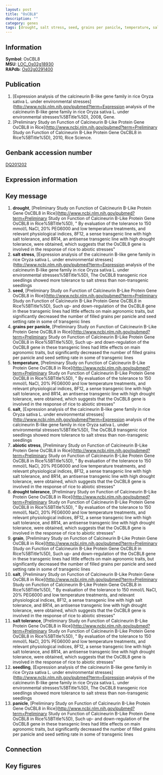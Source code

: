```yaml
---
layout: post
title: "OsCBL8"
description: ""
category: genes
tags: [drought, salt stress, seed, grains per panicle, temperature, salt, abiotic stress, drought tolerance, grain, salt tolerance, seedling, panicle, Gene]
---
```


## Information
__Symbol__: OsCBL8  
__MSU__: [LOC_Os02g18930](http://rice.plantbiology.msu.edu/cgi-bin/ORF_infopage.cgi?orf=LOC_Os02g18930)  
__RAPdb__: [Os02g0291400](http://rapdb.dna.affrc.go.jp/viewer/gbrowse_details/irgsp1?name=Os02g0291400)  

## Publication
1. [Expression analysis of the calcineurin B-like gene family in rice Oryza sativa L. under environmental stresses](http://www.ncbi.nlm.nih.gov/pubmed?term=Expression analysis of the calcineurin B-like gene family in rice Oryza sativa L. under environmental stresses%5BTitle%5D), 2008, Gene.
2. [Preliminary Study on Function of Calcineurin B-Like Protein Gene OsCBL8 in Rice](http://www.ncbi.nlm.nih.gov/pubmed?term=Preliminary Study on Function of Calcineurin B-Like Protein Gene OsCBL8 in Rice%5BTitle%5D), 2010, Rice Science.

## Genbank accession number
[DQ201202](http://www.ncbi.nlm.nih.gov/nuccore/DQ201202)  

## Expression information

## Key message
1. __drought__, [Preliminary Study on Function of Calcineurin B-Like Protein Gene OsCBL8 in Rice](http://www.ncbi.nlm.nih.gov/pubmed?term=Preliminary Study on Function of Calcineurin B-Like Protein Gene OsCBL8 in Rice%5BTitle%5D), " By evaluation of the tolerance to 150 mmol/L NaCl, 20% PEG6000 and low temperature treatments, and relevant physiological indices, 8F12, a sense transgenic line with high salt tolerance, and 8R14, an antisense transgenic line with high drought tolerance, were obtained, which suggests that the OsCBL8 gene is involved in the response of rice to abiotic stresses"
2. __salt stress__, [Expression analysis of the calcineurin B-like gene family in rice Oryza sativa L. under environmental stresses](http://www.ncbi.nlm.nih.gov/pubmed?term=Expression analysis of the calcineurin B-like gene family in rice Oryza sativa L. under environmental stresses%5BTitle%5D),  The OsCBL8 transgenic rice seedlings showed more tolerance to salt stress than non-transgenic seedlings
3. __seed__, [Preliminary Study on Function of Calcineurin B-Like Protein Gene OsCBL8 in Rice](http://www.ncbi.nlm.nih.gov/pubmed?term=Preliminary Study on Function of Calcineurin B-Like Protein Gene OsCBL8 in Rice%5BTitle%5D),  Such up- and down-regulation of the OsCBL8 gene in these transgenic lines had little effects on main agronomic traits, but significantly decreased the number of filled grains per panicle and seed setting rate in some of transgenic lines
4. __grains per panicle__, [Preliminary Study on Function of Calcineurin B-Like Protein Gene OsCBL8 in Rice](http://www.ncbi.nlm.nih.gov/pubmed?term=Preliminary Study on Function of Calcineurin B-Like Protein Gene OsCBL8 in Rice%5BTitle%5D),  Such up- and down-regulation of the OsCBL8 gene in these transgenic lines had little effects on main agronomic traits, but significantly decreased the number of filled grains per panicle and seed setting rate in some of transgenic lines
5. __temperature__, [Preliminary Study on Function of Calcineurin B-Like Protein Gene OsCBL8 in Rice](http://www.ncbi.nlm.nih.gov/pubmed?term=Preliminary Study on Function of Calcineurin B-Like Protein Gene OsCBL8 in Rice%5BTitle%5D), " By evaluation of the tolerance to 150 mmol/L NaCl, 20% PEG6000 and low temperature treatments, and relevant physiological indices, 8F12, a sense transgenic line with high salt tolerance, and 8R14, an antisense transgenic line with high drought tolerance, were obtained, which suggests that the OsCBL8 gene is involved in the response of rice to abiotic stresses"
6. __salt__, [Expression analysis of the calcineurin B-like gene family in rice Oryza sativa L. under environmental stresses](http://www.ncbi.nlm.nih.gov/pubmed?term=Expression analysis of the calcineurin B-like gene family in rice Oryza sativa L. under environmental stresses%5BTitle%5D),  The OsCBL8 transgenic rice seedlings showed more tolerance to salt stress than non-transgenic seedlings
7. __abiotic stress__, [Preliminary Study on Function of Calcineurin B-Like Protein Gene OsCBL8 in Rice](http://www.ncbi.nlm.nih.gov/pubmed?term=Preliminary Study on Function of Calcineurin B-Like Protein Gene OsCBL8 in Rice%5BTitle%5D), " By evaluation of the tolerance to 150 mmol/L NaCl, 20% PEG6000 and low temperature treatments, and relevant physiological indices, 8F12, a sense transgenic line with high salt tolerance, and 8R14, an antisense transgenic line with high drought tolerance, were obtained, which suggests that the OsCBL8 gene is involved in the response of rice to abiotic stresses"
8. __drought tolerance__, [Preliminary Study on Function of Calcineurin B-Like Protein Gene OsCBL8 in Rice](http://www.ncbi.nlm.nih.gov/pubmed?term=Preliminary Study on Function of Calcineurin B-Like Protein Gene OsCBL8 in Rice%5BTitle%5D), " By evaluation of the tolerance to 150 mmol/L NaCl, 20% PEG6000 and low temperature treatments, and relevant physiological indices, 8F12, a sense transgenic line with high salt tolerance, and 8R14, an antisense transgenic line with high drought tolerance, were obtained, which suggests that the OsCBL8 gene is involved in the response of rice to abiotic stresses"
9. __grain__, [Preliminary Study on Function of Calcineurin B-Like Protein Gene OsCBL8 in Rice](http://www.ncbi.nlm.nih.gov/pubmed?term=Preliminary Study on Function of Calcineurin B-Like Protein Gene OsCBL8 in Rice%5BTitle%5D),  Such up- and down-regulation of the OsCBL8 gene in these transgenic lines had little effects on main agronomic traits, but significantly decreased the number of filled grains per panicle and seed setting rate in some of transgenic lines
10. __salt__, [Preliminary Study on Function of Calcineurin B-Like Protein Gene OsCBL8 in Rice](http://www.ncbi.nlm.nih.gov/pubmed?term=Preliminary Study on Function of Calcineurin B-Like Protein Gene OsCBL8 in Rice%5BTitle%5D), " By evaluation of the tolerance to 150 mmol/L NaCl, 20% PEG6000 and low temperature treatments, and relevant physiological indices, 8F12, a sense transgenic line with high salt tolerance, and 8R14, an antisense transgenic line with high drought tolerance, were obtained, which suggests that the OsCBL8 gene is involved in the response of rice to abiotic stresses"
11. __salt tolerance__, [Preliminary Study on Function of Calcineurin B-Like Protein Gene OsCBL8 in Rice](http://www.ncbi.nlm.nih.gov/pubmed?term=Preliminary Study on Function of Calcineurin B-Like Protein Gene OsCBL8 in Rice%5BTitle%5D), " By evaluation of the tolerance to 150 mmol/L NaCl, 20% PEG6000 and low temperature treatments, and relevant physiological indices, 8F12, a sense transgenic line with high salt tolerance, and 8R14, an antisense transgenic line with high drought tolerance, were obtained, which suggests that the OsCBL8 gene is involved in the response of rice to abiotic stresses"
12. __seedling__, [Expression analysis of the calcineurin B-like gene family in rice Oryza sativa L. under environmental stresses](http://www.ncbi.nlm.nih.gov/pubmed?term=Expression analysis of the calcineurin B-like gene family in rice Oryza sativa L. under environmental stresses%5BTitle%5D),  The OsCBL8 transgenic rice seedlings showed more tolerance to salt stress than non-transgenic seedlings
13. __panicle__, [Preliminary Study on Function of Calcineurin B-Like Protein Gene OsCBL8 in Rice](http://www.ncbi.nlm.nih.gov/pubmed?term=Preliminary Study on Function of Calcineurin B-Like Protein Gene OsCBL8 in Rice%5BTitle%5D),  Such up- and down-regulation of the OsCBL8 gene in these transgenic lines had little effects on main agronomic traits, but significantly decreased the number of filled grains per panicle and seed setting rate in some of transgenic lines

## Connection

## Key figures


